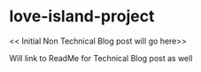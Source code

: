 # love-island-project

<< Initial Non Technical Blog post will go here>>

Will link to ReadMe for Technical Blog post as well

